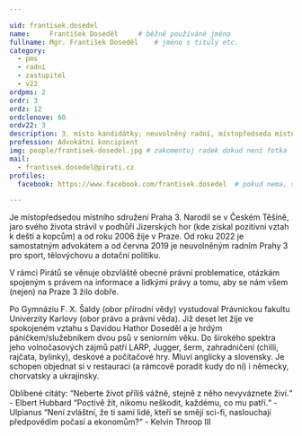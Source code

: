 ```yaml
---

uid: frantisek.dosedel
name:     František Doseděl  	# běžně používáné jméno
fullname: Mgr. František Doseděl  	# jméno s tituly etc.
category:
  - pms
  - radni
  - zastupitel
  - v22
ordpms: 2
ordr: 3
ordz: 12
ordclenove: 60
ordv22: 3
description: 3. místo kandidátky; neuvolněný radní, místopředseda místního sdružení # zobrazuje se v lide
profession: Advokátní koncipient
img: people/frantisek-dosedel.jpg # zakomentuj radek dokud není fotka
mail:
  - frantisek.dosedel@pirati.cz
profiles:
  facebook: https://www.facebook.com/frantisek.dosedel  # pokud nema, staci smazat tuto radku

---
```

 
Je místopředsedou místního sdružení Praha 3. Narodil se v Českém Těšíně, jaro svého života strávil v podhůří Jizerských hor (kde získal pozitivní vztah k dešti a kopcům) a od roku 2006 žije v Praze. Od roku 2022 je samostatným advokátem a od června 2019 je neuvolněným radním Prahy 3 pro sport, tělovýchovu a dotační politiku.

V rámci Pirátů se věnuje obzvláště obecné právní problematice, otázkám spojeným s právem na informace a lidkými právy a tomu, aby se nám všem (nejen) na Praze 3 žilo dobře.

Po Gymnáziu F. X. Šaldy (obor přírodní vědy) vystudoval Právnickou fakultu Univerzity Karlovy (obor právo a právní věda). Již deset let žije ve spokojeném vztahu s Davidou Hathor Doseděl a je hrdým páníčkem/služebníkem dvou psů v seniorním věku. Do širokého spektra jeho volnočasových zájmů patří LARP, Jugger, šerm, zahradničení (chilli, rajčata, bylinky), deskové a počítačové hry. Mluví anglicky a slovensky. Je schopen objednat si v restauraci (a rámcově poradit kudy do ní) i německy, chorvatsky a ukrajinsky.

Oblíbené citáty:
“Neberte život příliš vážně, stejně z něho nevyváznete živí.“ - Elbert Hubbard
“Poctivě žít, nikomu neškodit, každému, co mu patří.“ - Ulpianus
“Není zvláštní, že ti samí lidé, kteří se smějí sci-fi, naslouchají předpovědím počasí a ekonomům?“ - Kelvin Throop III
